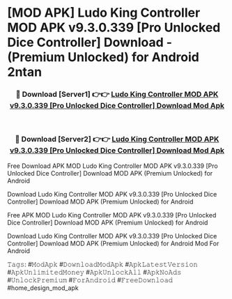 # [MOD APK] Ludo King Controller MOD APK v9.3.0.339 [Pro Unlocked Dice Controller] Download - (Premium Unlocked) for Android 2ntan



<div align="center">
<h3>🔴 Download [Server1] 👉👉 <a href="https://momento.my/?title=Ludo_King_Controller_MOD_APK_v9.3.0.339_[Pro_Unlocked_Dice_Controller]_Download">Ludo King Controller MOD APK v9.3.0.339 [Pro Unlocked Dice Controller] Download Mod Apk</a></h3><br>

<h3>🔴 Download [Server2] 👉👉 <a href="https://momento.my/?title=Ludo_King_Controller_MOD_APK_v9.3.0.339_[Pro_Unlocked_Dice_Controller]_Download">Ludo King Controller MOD APK v9.3.0.339 [Pro Unlocked Dice Controller] Download Mod Apk</a></h3>
</div>



Free Download APK MOD Ludo King Controller MOD APK v9.3.0.339 [Pro Unlocked Dice Controller] Download MOD APK (Premium Unlocked) for Android

Download Ludo King Controller MOD APK v9.3.0.339 [Pro Unlocked Dice Controller] Download MOD APK (Premium Unlocked) for Android

Free APK MOD Ludo King Controller MOD APK v9.3.0.339 [Pro Unlocked Dice Controller] Download MOD APK (Premium Unlocked) for Android

Download Ludo King Controller MOD APK v9.3.0.339 [Pro Unlocked Dice Controller] Download MOD APK (Premium Unlocked) for Android Mod For Android

𝚃𝚊𝚐𝚜: #𝙼𝚘𝚍𝙰𝚙𝚔 #𝙳𝚘𝚠𝚗𝚕𝚘𝚊𝚍𝙼𝚘𝚍𝙰𝚙𝚔 #𝙰𝚙𝚔𝙻𝚊𝚝𝚎𝚜𝚝𝚅𝚎𝚛𝚜𝚒𝚘𝚗 #𝙰𝚙𝚔𝚄𝚗𝚕𝚒𝚖𝚒𝚝𝚎𝚍𝙼𝚘𝚗𝚎𝚢 #𝙰𝚙𝚔𝚄𝚗𝚕𝚘𝚌𝚔𝙰𝚕𝚕 #𝙰𝚙𝚔𝙽𝚘𝙰𝚍𝚜 #𝚄𝚗𝚕𝚘𝚌𝚔𝙿𝚛𝚎𝚖𝚒𝚞𝚖 #𝙵𝚘𝚛𝙰𝚗𝚍𝚛𝚘𝚒𝚍 #𝙵𝚛𝚎𝚎𝙳𝚘𝚠𝚗𝚕𝚘𝚊𝚍 #home_design_mod_apk
